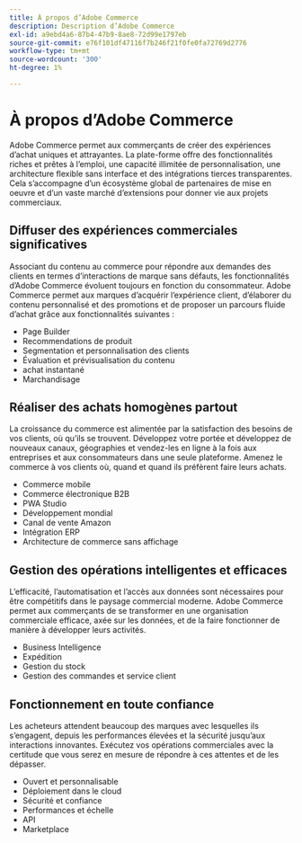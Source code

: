 ```yaml
---
title: À propos d’Adobe Commerce
description: Description d’Adobe Commerce
exl-id: a9ebd4a6-87b4-47b9-8ae8-72d99e1797eb
source-git-commit: e76f101df47116f7b246f21f0fe0fa72769d2776
workflow-type: tm+mt
source-wordcount: '300'
ht-degree: 1%

---
```


# À propos d’Adobe Commerce

Adobe Commerce permet aux commerçants de créer des expériences d’achat uniques et attrayantes. La plate-forme offre des fonctionnalités riches et prêtes à l’emploi, une capacité illimitée de personnalisation, une architecture flexible sans interface et des intégrations tierces transparentes. Cela s’accompagne d’un écosystème global de partenaires de mise en oeuvre et d’un vaste marché d’extensions pour donner vie aux projets commerciaux.

## Diffuser des expériences commerciales significatives

Associant du contenu au commerce pour répondre aux demandes des clients en termes d’interactions de marque sans défauts, les fonctionnalités d’Adobe Commerce évoluent toujours en fonction du consommateur. Adobe Commerce permet aux marques d’acquérir l’expérience client, d’élaborer du contenu personnalisé et des promotions et de proposer un parcours fluide d’achat grâce aux fonctionnalités suivantes :

- Page Builder
- Recommendations de produit
- Segmentation et personnalisation des clients
- Évaluation et prévisualisation du contenu
- achat instantané
- Marchandisage

## Réaliser des achats homogènes partout

La croissance du commerce est alimentée par la satisfaction des besoins de vos clients, où qu’ils se trouvent. Développez votre portée et développez de nouveaux canaux, géographies et vendez-les en ligne à la fois aux entreprises et aux consommateurs dans une seule plateforme. Amenez le commerce à vos clients où, quand et quand ils préfèrent faire leurs achats.

- Commerce mobile
- Commerce électronique B2B
- PWA Studio
- Développement mondial
- Canal de vente Amazon
- Intégration ERP
- Architecture de commerce sans affichage

## Gestion des opérations intelligentes et efficaces

L’efficacité, l’automatisation et l’accès aux données sont nécessaires pour être compétitifs dans le paysage commercial moderne. Adobe Commerce permet aux commerçants de se transformer en une organisation commerciale efficace, axée sur les données, et de la faire fonctionner de manière à développer leurs activités.

- Business Intelligence
- Expédition
- Gestion du stock
- Gestion des commandes et service client

## Fonctionnement en toute confiance

Les acheteurs attendent beaucoup des marques avec lesquelles ils s’engagent, depuis les performances élevées et la sécurité jusqu’aux interactions innovantes. Exécutez vos opérations commerciales avec la certitude que vous serez en mesure de répondre à ces attentes et de les dépasser.

- Ouvert et personnalisable
- Déploiement dans le cloud
- Sécurité et confiance
- Performances et échelle
- API
- Marketplace
